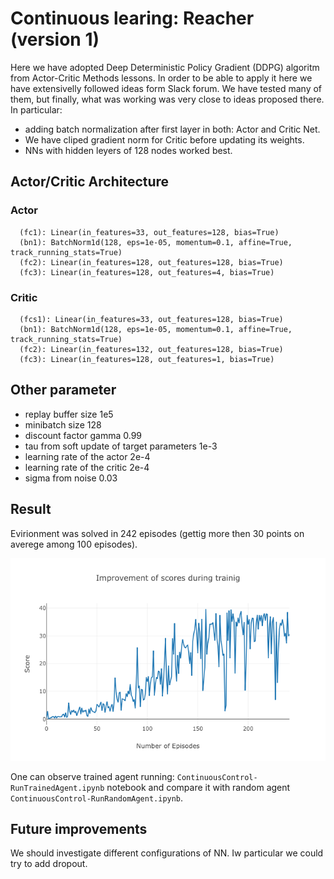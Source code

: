 # Continuous learing: Reacher (version 1)

Here we have adopted Deep Deterministic Policy Gradient (DDPG) algoritm from Actor-Critic Methods lessons. In order to be able to apply it here we have extensivelly followed ideas form Slack forum. We have tested many of them, but finally, what was working was very close to ideas proposed there. In particular:

* adding batch normalization after first layer in both: Actor and Critic Net.
* We have cliped gradient norm for Critic before updating its weights.
* NNs with hidden leyers of 128 nodes worked best.

## Actor/Critic Architecture

### Actor

```
  (fc1): Linear(in_features=33, out_features=128, bias=True)
  (bn1): BatchNorm1d(128, eps=1e-05, momentum=0.1, affine=True, track_running_stats=True)
  (fc2): Linear(in_features=128, out_features=128, bias=True)
  (fc3): Linear(in_features=128, out_features=4, bias=True)
```

### Critic

```
  (fcs1): Linear(in_features=33, out_features=128, bias=True)
  (bn1): BatchNorm1d(128, eps=1e-05, momentum=0.1, affine=True, track_running_stats=True)
  (fc2): Linear(in_features=132, out_features=128, bias=True)
  (fc3): Linear(in_features=128, out_features=1, bias=True)
```

## Other parameter

* replay buffer size 1e5
* minibatch size 128       
* discount factor gamma 0.99            
* tau from soft update of target parameters  1e-3             
* learning rate of the actor 2e-4         
* learning rate of the critic 2e-4  
* sigma from noise 0.03  

## Result

Evirionment was solved in 242 episodes (gettig more then 30 points on averege among 100 episodes).

![Alt text](https://github.com/sbartek/unity_rl_continuous_control/blob/master/imgs/scores1.png?raw=true "Optional Title")

One can observe trained agent running: `ContinuousControl-RunTrainedAgent.ipynb` notebook and compare it with random agent `ContinuousControl-RunRandomAgent.ipynb`.

## Future improvements

We should investigate different configurations of NN. Iw particular we could try to add dropout.
